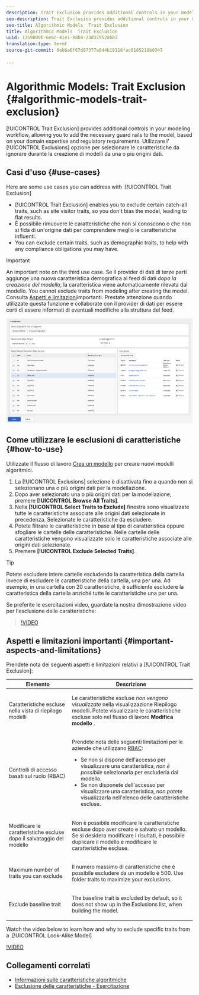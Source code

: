 ```yaml
---
description: Trait Exclusion provides additional controls in your modeling workflow, allowing you to add the necessary guard rails to the model, based on your domain expertise and regulatory requirements. Use the Exclusions option to select which traits to ignore when creating models from one or more data sources.
seo-description: Trait Exclusion provides additional controls in your modeling workflow, allowing you to add the necessary guard rails to the model, based on your domain expertise and regulatory requirements. Use the Exclusions option to select which traits to ignore when creating models from one or more data sources.
seo-title: Algorithmic Models  Trait Exclusion
title: Algorithmic Models  Trait Exclusion
uuid: 1359800b-6e6c-41e1-88b4-23d31952abb3
translation-type: tm+mt
source-git-commit: 0eb6a6f67d87377a044b18118fac0185219b0347

---
```



# Algorithmic Models: Trait Exclusion {#algorithmic-models-trait-exclusion}

[!UICONTROL Trait Exclusion] provides additional controls in your modeling workflow, allowing you to add the necessary guard rails to the model, based on your domain expertise and regulatory requirements. Utilizzare l' [!UICONTROL Exclusions] opzione per selezionare le caratteristiche da ignorare durante la creazione di modelli da una o più origini dati.

## Casi d'uso {#use-cases}

Here are some use cases you can address with :[!UICONTROL Trait Exclusion]

* [!UICONTROL Trait Exclusion] enables you to exclude certain catch-all traits, such as site visitor traits, so you don't bias the model, leading to flat results.
* È possibile rimuovere le caratteristiche che non si conoscono o che non si fida di un'origine dati per comprendere meglio le caratteristiche influenti.
* You can exclude certain traits, such as demographic traits, to help with any compliance obligations you may have.

>[!IMPORTANT]
>
>An important note on the third use case. Se il provider di dati di terze parti aggiunge una nuova caratteristica demografica al feed di dati *dopo la creazione del modello*, la caratteristica viene automaticamente rilevata dal modello. You cannot exclude traits from modeling after creating the model. Consulta [Aspetti e limitazioni](../../features/algorithmic-models/trait-exclusion-algo-models.md#important-aspects-and-limitations)importanti. Prestate attenzione quando utilizzate questa funzione e collaborate con il provider di dati per essere certi di essere informati di eventuali modifiche alla struttura del feed.

![](assets/lam_exclude_traits.png)

## Come utilizzare le esclusioni di caratteristiche {#how-to-use}

Utilizzate il flusso di lavoro [Crea un modello](../../features/algorithmic-models/create-model.md#build-model) per creare nuovi modelli algoritmici.

1. La [!UICONTROL Exclusions] selezione è disattivata fino a quando non si selezionano una o più origini dati per la modellazione.
2. Dopo aver selezionato una o più origini dati per la modellazione, premere **[!UICONTROL Browse All Traits]**.
3. Nella **[!UICONTROL Select Traits to Exclude]** finestra sono visualizzate tutte le caratteristiche associate alle origini dati selezionate in precedenza. Selezionate le caratteristiche da escludere.
4. Potete filtrare le caratteristiche in base al tipo di caratteristica oppure sfogliare le cartelle delle caratteristiche. Nelle cartelle delle caratteristiche vengono visualizzate solo le caratteristiche associate alle origini dati selezionate.
5. Premere **[!UICONTROL Exclude Selected Traits]**.

>[!TIP]
>
>Potete escludere intere cartelle escludendo la caratteristica della cartella invece di escludere le caratteristiche della cartella, una per una. Ad esempio, in una cartella con 20 caratteristiche, è sufficiente escludere la caratteristica della cartella anziché tutte le caratteristiche una per una.

Se preferite le esercitazioni video, guardate la nostra dimostrazione video per l'esclusione delle caratteristiche:

>[!VIDEO](https://video.tv.adobe.com/v/25569/?quality=12&captions=ita)

## Aspetti e limitazioni importanti {#important-aspects-and-limitations}

Prendete nota dei seguenti aspetti e limitazioni relativi a [!UICONTROL Trait Exclusion]:

<table id="table_BA5C3545BC9E4717BD567B00C803AA53"> 
 <thead> 
  <tr> 
   <th colname="col1" class="entry"> Elemento </th> 
   <th colname="col2" class="entry"> Descrizione </th>
  </tr> 
 </thead>
 <tbody> 
  <tr> 
   <td colname="col1"> <p>Caratteristiche escluse nella vista di riepilogo modelli </p> </td>
   <td colname="col2"> <p>Le caratteristiche escluse <i>non vengono visualizzate</i> nella visualizzazione Riepilogo modelli. Potete visualizzare le caratteristiche escluse solo nel flusso di lavoro <b><span class="uicontrol"> Modifica modello</span></b> . </p> </td>
  </tr> 
  <tr> 
   <td colname="col1"> <p>Controlli di accesso basati sul ruolo (RBAC) </p> </td>
   <td colname="col2"> <p>Prendete nota delle seguenti limitazioni per le aziende che utilizzano <a href="../../features/administration/administration-overview.md#administration"> RBAC</a>: </p> <p>
     <ul id="ul_38A4056C235B428C822EA4A353893786"> 
      <li id="li_2624FB35581F4807B8530910D63FFDBF">Se non si dispone dell'accesso per visualizzare una caratteristica, <i>non è possibile</i> selezionarla per escluderla dal modello. </li>
      <li id="li_3FD7A12AAAA8462EA84A760C05F20379">Se non disponete dell'accesso per visualizzare una caratteristica, <i>non potete</i> visualizzarla nell'elenco delle caratteristiche escluse. </li>
     </ul> </p> </td>
  </tr> 
  <tr> 
   <td colname="col1"> <p>Modificare le caratteristiche escluse dopo il salvataggio del modello </p> </td>
   <td colname="col2"> <p>Non è possibile modificare le caratteristiche escluse dopo aver creato e salvato un modello. Se si desidera modificare i risultati, è possibile duplicare il modello e modificare le caratteristiche escluse. </p> </td>
  </tr> 
  <tr> 
   <td colname="col1"> <p>Maximum number of traits you can exclude </p> </td>
   <td colname="col2"> <p>Il numero massimo di caratteristiche che è possibile escludere da un modello è 500. Use folder traits to maximize your exclusions. </p> </td>
  </tr> 
  <tr> 
   <td colname="col1"> <p>Exclude baseline trait </p> </td>
   <td colname="col2"> <p>The baseline trait is excluded by default, so it does not show up in the  Exclusions list, when building the model.<b><span class="uicontrol"></span></b> </p> </td>
  </tr>
 </tbody>
</table>

Watch the video below to learn how and why to exclude specific traits from a .[!UICONTROL Look-Alike Model]

[!VIDEO](https://video.tv.adobe.com/v/25569/?captions=ita)

## Collegamenti correlati

* [Informazioni sulle caratteristiche algoritmiche](/help/using/features/algorithmic-models/understanding-models.md)
* [Esclusione delle caratteristiche - Esercitazione](https://helpx.adobe.com/audience-manager/kt/using/excluding-traits-look-alike-model-feature-video-use.html)